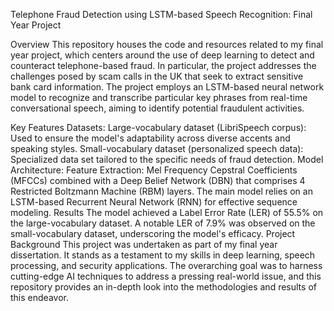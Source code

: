 Telephone Fraud Detection using LSTM-based Speech Recognition: Final Year Project

Overview
This repository houses the code and resources related to my final year project, which centers around the use of deep learning to detect and counteract telephone-based fraud. In particular, the project addresses the challenges posed by scam calls in the UK that seek to extract sensitive bank card information. The project employs an LSTM-based neural network model to recognize and transcribe particular key phrases from real-time conversational speech, aiming to identify potential fraudulent activities.

Key Features
Datasets:
Large-vocabulary dataset (LibriSpeech corpus): Used to ensure the model's adaptability across diverse accents and speaking styles.
Small-vocabulary dataset (personalized speech data): Specialized data set tailored to the specific needs of fraud detection.
Model Architecture:
Feature Extraction: Mel Frequency Cepstral Coefficients (MFCCs) combined with a Deep Belief Network (DBN) that comprises 4 Restricted Boltzmann Machine (RBM) layers.
The main model relies on an LSTM-based Recurrent Neural Network (RNN) for effective sequence modeling.
Results
The model achieved a Label Error Rate (LER) of 55.5% on the large-vocabulary dataset.
A notable LER of 7.9% was observed on the small-vocabulary dataset, underscoring the model's efficacy.
Project Background
This project was undertaken as part of my final year dissertation. It stands as a testament to my skills in deep learning, speech processing, and security applications. The overarching goal was to harness cutting-edge AI techniques to address a pressing real-world issue, and this repository provides an in-depth look into the methodologies and results of this endeavor.
